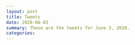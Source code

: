 ```yaml
---
layout: post
title: Tweets
date: 2020-06-03
summary: These are the tweets for June 3, 2020.
categories:
---
```


